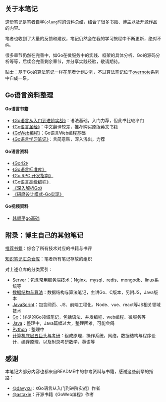 ## 关于本笔记

这份笔记是笔者自学`Golang`时的资料总结，结合了很多书籍、博主以及开源作品的内容。   

笔者也收到了大量的反馈和建议，笔记仍然会在我的学习旅程中不断更新，绝对不`鸽`。  

很多章节仍然在完善中，如Go在微服务中的实践、框架的具体分析、Go的源码分析等等，后续会完善剩余章节，并分享实践经验，敬请期待。  

贴士：基于Go的算法笔记一样在笔者计划之列，不过算法笔记位于[overnote](https://github.com/overnote)系列中自成一系。  

## Go语言资料整理

#### Go语言书籍

- [《Go语言从入门到进阶实战》](https://book.douban.com/subject/30240200/)：语法基础，入门力荐，但此书比较冷门
- [《Go语言圣经》](https://github.com/gopl-zh/gopl-zh.github.com)：中文翻译较差，推荐购买原版英文书籍
- [《GoWeb编程》](https://book.douban.com/subject/27204133/)：Go语言Web编程基础
- [《Go语言学习笔记》](https://book.douban.com/subject/26832468/)：言简意赅，深入浅出，力荐

#### Go语言资料

- [《Go42》](https://github.com/ffhelicopter/Go42)
- [《Go语言标准库》](https://github.com/polaris1119/The-Golang-Standard-Library-by-Example)
- [《Go RPC 开发指南》](https://github.com/smallnest/go-rpc-programming-guide)
- [《Go语言高级编程》](https://github.com/chai2010/advanced-go-programming-book)
- [《深入解析Go》](https://github.com/tiancaiamao/go-internals)
- [《研磨设计模式-Go实现》](https://github.com/senghoo/golang-design-pattern)

#### Go视频资料

- [韩顺平go基础](https://www.bilibili.com/video/av35928275)

## 附录：博主自己的其他笔记

[推荐书籍](https://github.com/ruyuejun/polaris)：综合了所有技术对应的书籍与书评  

[知识笔记汇总仓库](https://github.com/overnote)：笔者所有笔记存放的组织 

对上述仓库的分类索引：  
- [Server](https://github.com/overnote/server)：包含常用服务端技术：Nginx、mysql、redis、mongodb、linux系统等
- [数据结构与算法](https://github.com/overnote/algorithm)：数据结构与算法笔记，主讲Go、C版本，另附JS，Java版本
- [JavaScript](https://github.com/overnote/javascript)：包含网页、JS、前端工程化、Node、vue、react等JS相关领域技术
- [Go](https://github.com/overnote/golang)：详尽的Go领域笔记，包括语法、并发编程、web编程、微服务等
- [Java](https://github.com/overnote/java)：整理中，Java篇幅过大，整理困难，可能会鸽
- [Python](https://github.com/overnote/python)：整理中
- [计算机底层五巨头与考研](https://github.com/overnote/fivex)：组成原理，操作系统，网络，数据结构与程序设计，编译原理，以及附录考研数学，英语等

## 感谢

本笔记大部分内容也都来自README中的参考资料与书籍，感谢这些前辈的指路：  

- [@davyxu](https://github.com/davyxu)：《Go语言从入门到进阶实战》作者
- [@astaxie](https://github.com/astaxie)：开源书籍《GoWeb编程》作者
